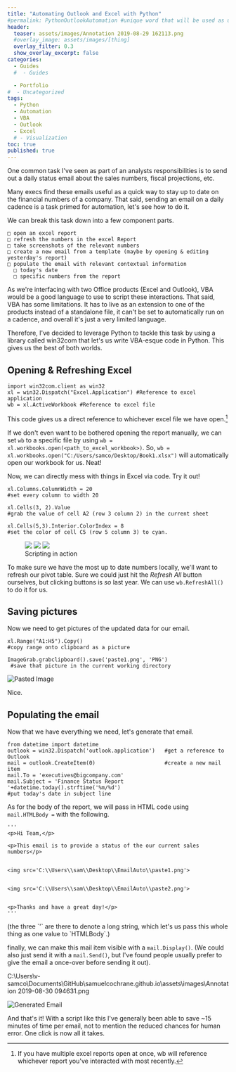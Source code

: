 ```yaml
---
title: "Automating Outlook and Excel with Python"
#permalink: PythonOutlookAutomation #unique word that will be used as url basesite.com/[word]
header:
  teaser: assets/images/Annotation 2019-08-29 162113.png
  #overlay_image: assets/images/[thing]
  overlay_filter: 0.3
  show_overlay_excerpt: false
categories:
  - Guides
  #  - Guides

  - Portfolio
#  - Uncategorized
tags:
  - Python
  - Automation
  - VBA
  - Outlook
  - Excel
  # - Visualization
toc: true
published: true
---
```


One common task I've seen as part of an analysts responsibilities is to send out a daily status email about the sales numbers, fiscal projections, etc.

Many execs find these emails useful as a quick way to stay up to date on the financial numbers of a company.
That said, sending an email on a daily cadence is a task primed for automation, let's see how to do it.

We can break this task down into a few component parts.

```
□ open an excel report
□ refresh the numbers in the excel Report
□ take screenshots of the relevant numbers
□ create a new email from a template (maybe by opening & editing yesterday's report)
□ populate the email with relevant contextual information
  □ today's date
  □ specific numbers from the report
```

As we're interfacing with two Office products (Excel and Outlook), VBA would be a good language to use to script these interactions.
That said, VBA has some limitations. It has to live as an extension to one of the products instead of a standalone file, it can't be set to automatically run on a cadence, and overall it's just a very limited language.

Therefore, I've decided to leverage Python to tackle this task by using a library called win32com that let's us write VBA-esque code in Python. This gives us the best of both worlds.


## Opening & Refreshing Excel

```
import win32com.client as win32
xl = win32.Dispatch("Excel.Application") #Reference to excel application
wb = xl.ActiveWorkbook #Reference to excel file
```
This code gives us a direct reference to whichever excel file we have open.[^reference]

If we don't even want to be bothered opening the report manually, we can set `wb` to a specific file by using `wb = xl.workbooks.open(<path_to_excel_workbook>)`.
So, `wb = xl.workbooks.open("C:/Users/samco/Desktop/Book1.xlsx")` will automatically open our workbook for us. Neat!

[^reference]: If you have multiple excel reports open at once, wb will reference whichever report you've interacted with most recently.

Now, we can directly mess with things in Excel via code. Try it out!
```
xl.Columns.ColumnWidth = 20             
#set every column to width 20

xl.Cells(3, 2).Value                     
#grab the value of cell A2 (row 3 column 2) in the current sheet

xl.Cells(5,3).Interior.ColorIndex = 8   
#set the color of cell C5 (row 5 column 3) to cyan.
```

<figure class="third">
<img src="../../../assets/images/Annotation 2019-08-29 161840.png">
<img src="../../../assets/images/Annotation 2019-08-29 162113.png">
<img src="../../../assets/images/Annotation 2019-08-29 162149.png">
<figcaption>Scripting in action</figcaption>
</figure>

To make sure we have the most up to date numbers locally, we'll want to refresh our pivot table. Sure we could just hit the _Refresh All_ button ourselves, but clicking buttons is _so_ last year. We can use `wb.RefreshAll()` to do it for us.


## Saving pictures

Now we need to get pictures of the updated data for our email.

```
xl.Range("A1:H5").Copy()                             
#copy range onto clipboard as a picture

ImageGrab.grabclipboard().save('paste1.png', 'PNG')  
 #save that picture in the current working directory
```

![Pasted Image](../../../assets/images/Annotation%202019-08-29%20164653.png)

Nice.

## Populating the email

Now that we have everything we need, let's generate that email.

```
from datetime import datetime
outlook = win32.Dispatch('outlook.application')   #get a reference to Outlook
mail = outlook.CreateItem(0)                      #create a new mail item
mail.To = 'executives@bigcompany.com'
mail.Subject = 'Finance Status Report '+datetime.today().strftime('%m/%d')  
#put today's date in subject line

```

As for the body of the report, we will pass in HTML code using `mail.HTMLBody =` with the following.

```
'''
<p>Hi Team,</p>

<p>This email is to provide a status of the our current sales numbers</p>


<img src='C:\\Users\\sam\\Desktop\\EmailAuto\\paste1.png'>


<img src='C:\\Users\\sam\\Desktop\\EmailAuto\\paste2.png'>


<p>Thanks and have a great day!</p>
'''
```
<figcaption>(the three `'` are there to denote a long string, which let's us pass this whole thing as one value to `HTMLBody`.)</figcaption>

finally, we can make this mail item visible with a `mail.Display()`.
(We could also just send it with a `mail.Send()`, but I've found people usually prefer to give the email a once-over before sending it out).

C:\Users\v-samco\Documents\GitHub\samuelcochrane.github.io\assets\images\Annotation 2019-08-30 094631.png

![Generated Email]({{site.url}}{{site.baseurl}}Annotation%202019-08-30%20094631.png)

And that's it! With a script like this I've generally been able to save ~15 minutes of time per email, not to mention the reduced chances for human error. One click is now all it takes.
